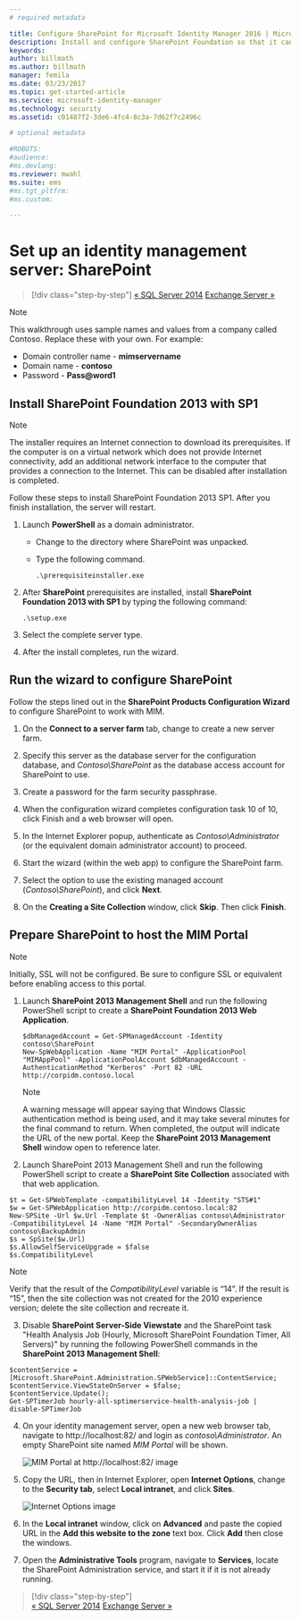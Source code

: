 ```yaml
---
# required metadata

title: Configure SharePoint for Microsoft Identity Manager 2016 | Microsoft Docs
description: Install and configure SharePoint Foundation so that it can host the MIM Portal page.
keywords:
author: billmath
ms.author: billmath
manager: femila
ms.date: 03/23/2017
ms.topic: get-started-article
ms.service: microsoft-identity-manager
ms.technology: security
ms.assetid: c01487f2-3de6-4fc4-8c3a-7d62f7c2496c

# optional metadata

#ROBOTS:
#audience:
#ms.devlang:
ms.reviewer: mwahl
ms.suite: ems
#ms.tgt_pltfrm:
#ms.custom:

---
```


# Set up an identity management server: SharePoint

>[!div class="step-by-step"]
[« SQL Server 2014](prepare-server-sql2014.md)
[Exchange Server »](prepare-server-exchange.md)

> [!NOTE]
> This walkthrough uses sample names and values from a company called Contoso. Replace these with your own. For example:
> - Domain controller name - **mimservername**
> - Domain name - **contoso**
> - Password - **Pass@word1**


## Install **SharePoint Foundation 2013 with SP1**

> [!NOTE]
> The installer requires an Internet connection to download its prerequisites. If the computer is on a virtual network which does not provide Internet connectivity, add an additional network interface to the computer that provides a connection to the Internet. This can be disabled after installation is completed.

Follow these steps to install SharePoint Foundation 2013 SP1. After you finish installation, the server will restart.

1.  Launch **PowerShell** as a domain administrator.

    -   Change to the directory where SharePoint was unpacked.

    -   Type the following command.

        ```
        .\prerequisiteinstaller.exe
        ```

2.  After **SharePoint** prerequisites are installed, install **SharePoint Foundation 2013 with SP1** by typing the following command:

    ```
    .\setup.exe
    ```

3.  Select the complete server type.

4.  After the install completes, run the wizard.

## Run the wizard to configure SharePoint

Follow the steps lined out in the **SharePoint Products Configuration Wizard** to configure SharePoint to work with MIM.

1. On the **Connect to a server farm** tab, change to create a new server farm.

2. Specify this server as the database server for the configuration database, and *Contoso\SharePoint* as the database access account for SharePoint to use.

3. Create a password for the farm security passphrase.

4. When the configuration wizard completes configuration task 10 of 10, click Finish and a web browser will open.

5. In the Internet Explorer popup, authenticate as *Contoso\Administrator* (or the equivalent domain administrator account) to proceed.

6. Start the wizard (within the web app) to configure the SharePoint farm.

7. Select the option to use the existing managed account (*Contoso\SharePoint*), and click **Next**.

8. On the **Creating a Site Collection** window, click **Skip**.  Then click **Finish**.

## Prepare SharePoint to host the MIM Portal

> [!NOTE]
> Initially, SSL will not be configured. Be sure to configure SSL or equivalent before enabling access to this portal.

1. Launch  **SharePoint 2013 Management Shell** and run the following PowerShell script to create a **SharePoint Foundation 2013 Web Application**.

    ```
    $dbManagedAccount = Get-SPManagedAccount -Identity contoso\SharePoint
    New-SpWebApplication -Name "MIM Portal" -ApplicationPool "MIMAppPool" -ApplicationPoolAccount $dbManagedAccount -AuthenticationMethod "Kerberos" -Port 82 -URL http://corpidm.contoso.local
    ```

    > [!NOTE]
    > A warning message will appear saying that Windows Classic authentication method is being used, and it may take several minutes for the final command to return. When completed, the output will indicate the URL of the new portal. Keep the **SharePoint 2013 Management Shell** window open to reference later.

2. Launch  SharePoint 2013 Management Shell and run the following PowerShell script to create a **SharePoint Site Collection** associated with that web application.

  ```
  $t = Get-SPWebTemplate -compatibilityLevel 14 -Identity "STS#1"
  $w = Get-SPWebApplication http://corpidm.contoso.local:82
  New-SPSite -Url $w.Url -Template $t -OwnerAlias contoso\Administrator
  -CompatibilityLevel 14 -Name "MIM Portal" -SecondaryOwnerAlias contoso\BackupAdmin
  $s = SpSite($w.Url)
  $s.AllowSelfServiceUpgrade = $false
  $s.CompatibilityLevel
  ```

  > [!NOTE]
  > Verify that the result of the *CompatibilityLevel* variable is “14”. If the result is “15”, then the site collection was not created for the 2010 experience version; delete the site collection and recreate it.

3. Disable **SharePoint Server-Side Viewstate** and the SharePoint task "Health Analysis Job (Hourly, Microsoft SharePoint Foundation Timer, All Servers)" by running the following PowerShell commands in the **SharePoint 2013 Management Shell**:

  ```
  $contentService = [Microsoft.SharePoint.Administration.SPWebService]::ContentService;
  $contentService.ViewStateOnServer = $false;
  $contentService.Update();
  Get-SPTimerJob hourly-all-sptimerservice-health-analysis-job | disable-SPTimerJob
  ```

4. On your identity management server, open a new web browser tab, navigate to http://localhost:82/ and login as *contoso\Administrator*.  An empty SharePoint site named *MIM Portal* will be shown.

    ![MIM Portal at http://localhost:82/ image](media/MIM-DeploySP1.png)

5. Copy the URL, then in Internet Explorer, open **Internet Options**, change to the **Security tab**, select **Local intranet**, and click **Sites**.

    ![Internet Options image](media/MIM-DeploySP2.png)

6. In the **Local intranet** window, click on **Advanced** and paste the copied URL in the **Add this website to the zone** text box. Click **Add** then close the windows.

7. Open the **Administrative Tools** program, navigate to **Services**, locate the SharePoint Administration service, and start it if it is not already running.

>[!div class="step-by-step"]  
[« SQL Server 2014](prepare-server-sql2014.md)
[Exchange Server »](prepare-server-exchange.md)

